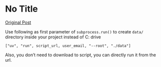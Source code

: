 # No Title

[Original Post](https://discourse.onlinedegree.iitm.ac.in/t/164277/518)

<p>Use following as first parameter of <code>subprocess.run()</code> to create <code>data/</code> directory inside your project instead of C: drive</p>
<pre data-code-wrap="python"><code class="lang-python">["uv", "run", script_url, user_email, "--root", "./data"]
</code></pre>
<p>Also, you don’t need to download to script, you can directly run it from the url.</p>